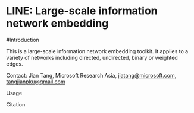 # LINE: Large-scale information network embedding

#Introduction

This is a large-scale information network embedding toolkit. It applies to a variety of networks including directed, undirected, binary or weighted edges.

Contact: Jian Tang, Microsoft Research Asia, jiatang@microsoft.com, tangjianpku@gmail.com



Usage


Citation


